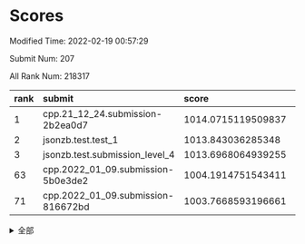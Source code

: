 # Scores

Modified Time: 2022-02-19 00:57:29

Submit Num: 207

All Rank Num: 218317

| rank |               submit               |       score        |       sigma        | pk_num |
| :--- | :--------------------------------- | :----------------- | :----------------- | :----- |
| 1    | cpp.21_12_24.submission-2b2ea0d7   | 1014.0715119509837 | 0.8455137232912034 | 4215   |
| 2    | jsonzb.test.test_1                 | 1013.843036285348  | 0.8303434673250386 | 4215   |
| 3    | jsonzb.test.submission_level_4     | 1013.6968064939255 | 0.8100174950537558 | 4218   |
| 63   | cpp.2022_01_09.submission-5b0e3de2 | 1004.1914751543411 | 0.7168565770907683 | 4220   |
| 71   | cpp.2022_01_09.submission-816672bd | 1003.7668593196661 | 0.7104600855947268 | 4215   |


<details>
<summary>全部</summary>

| rank |                 submit                 |       score        |       sigma        | pk_num |
| :--- | :------------------------------------- | :----------------- | :----------------- | :----- |
| 1    | cpp.21_12_24.submission-2b2ea0d7       | 1014.0715119509837 | 0.8455137232912034 | 4215   |
| 2    | jsonzb.test.test_1                     | 1013.843036285348  | 0.8303434673250386 | 4215   |
| 3    | jsonzb.test.submission_level_4         | 1013.6968064939255 | 0.8100174950537558 | 4218   |
| 4    | gobigger.level_3.submission_level_3_2  | 1011.5281508337946 | 0.766183718353453  | 4219   |
| 5    | gobigger.level_3.submission_level_3_8  | 1011.4874498838401 | 0.8060971500365195 | 4228   |
| 6    | gobigger.level_3.submission_level_3_33 | 1011.4700056079994 | 0.7802192341419099 | 4219   |
| 7    | gobigger.level_3.submission_level_3_15 | 1011.4157117526253 | 0.7932835252619476 | 4221   |
| 8    | gobigger.level_3.submission_level_3_32 | 1011.4070057332574 | 0.8030719825171524 | 4217   |
| 9    | gobigger.level_3.submission_level_3_25 | 1011.2311751373785 | 0.8035993722533155 | 4224   |
| 10   | gobigger.level_3.submission_level_3_13 | 1011.1031550225636 | 0.7881357376466881 | 4221   |
| 11   | gobigger.level_3.submission_level_3_0  | 1010.9971861677351 | 0.7599806691471493 | 4223   |
| 12   | gobigger.level_3.submission_level_3_16 | 1010.9736165743901 | 0.7673937767255368 | 4215   |
| 13   | gobigger.level_3.submission_level_3_20 | 1010.9629326312809 | 0.7441445054903091 | 4215   |
| 14   | gobigger.level_3.submission_level_3_11 | 1010.6563280786694 | 0.7468059149813638 | 4219   |
| 15   | gobigger.level_3.submission_level_3_10 | 1010.5379796552471 | 0.7715084676074276 | 4219   |
| 16   | gobigger.level_3.submission_level_3_34 | 1010.4968051872153 | 0.7610429893323507 | 4213   |
| 17   | gobigger.level_3.submission_level_3_4  | 1010.480483612817  | 0.7605847226457642 | 4219   |
| 18   | gobigger.level_3.submission_level_3_19 | 1010.3978300378859 | 0.7502412255980216 | 4216   |
| 19   | gobigger.level_3.submission_level_3_30 | 1010.3678261864511 | 0.776821599271729  | 4217   |
| 20   | gobigger.level_3.submission_level_3_29 | 1010.3472622303796 | 0.7488851251070993 | 4222   |
| 21   | gobigger.level_3.submission_level_3_39 | 1010.3200432097517 | 0.7591516044380825 | 4215   |
| 22   | gobigger.level_3.submission_level_3_46 | 1010.2746718122937 | 0.7501084560020508 | 4222   |
| 23   | gobigger.level_3.submission_level_3_6  | 1010.2488696715668 | 0.7763031097705524 | 4221   |
| 24   | gobigger.level_3.submission_level_3_1  | 1010.236353383445  | 0.7828217085780244 | 4216   |
| 25   | gobigger.level_3.submission_level_3_38 | 1010.2253417106281 | 0.7728528710213786 | 4216   |
| 26   | gobigger.level_3.submission_level_3_47 | 1010.2171466420158 | 0.7738462556494472 | 4218   |
| 27   | gobigger.level_3.submission_level_3_26 | 1010.2146089070915 | 0.7621394099324299 | 4217   |
| 28   | gobigger.level_3.submission_level_3_24 | 1010.1749174917783 | 0.7500762857449429 | 4217   |
| 29   | gobigger.level_3.submission_level_3_7  | 1010.172038888618  | 0.7840458129750628 | 4221   |
| 30   | gobigger.level_3.submission_level_3_36 | 1010.0818283533645 | 0.7556989639575417 | 4216   |
| 31   | gobigger.level_3.submission_level_3_43 | 1010.0681549824545 | 0.7674013074033115 | 4217   |
| 32   | gobigger.level_3.submission_level_3_37 | 1010.0332993210457 | 0.7450263668635267 | 4217   |
| 33   | gobigger.level_3.submission_level_3_31 | 1010.0263661565305 | 0.7690172158221432 | 4213   |
| 34   | gobigger.level_3.submission_level_3_27 | 1010.0053822330963 | 0.7669432145001023 | 4210   |
| 35   | gobigger.level_3.submission_level_3_14 | 1009.9745976097414 | 0.7517440365330496 | 4217   |
| 36   | gobigger.level_3.submission_level_3_40 | 1009.9426365491544 | 0.7836131261203834 | 4220   |
| 37   | gobigger.level_3.submission_level_3_48 | 1009.9289124497496 | 0.7559647547695999 | 4214   |
| 38   | gobigger.level_3.submission_level_3_23 | 1009.8829214669461 | 0.7438609075787619 | 4215   |
| 39   | gobigger.level_3.submission_level_3_12 | 1009.863118349046  | 0.7592282123784082 | 4214   |
| 40   | gobigger.level_3.submission_level_3_5  | 1009.8333673880404 | 0.7714795597263947 | 4220   |
| 41   | gobigger.level_3.submission_level_3_22 | 1009.6913203174811 | 0.7564072228351855 | 4217   |
| 42   | gobigger.level_3.submission_level_3_21 | 1009.4909265273312 | 0.7455583227998217 | 4220   |
| 43   | gobigger.level_3.submission_level_3_45 | 1009.4828731812112 | 0.7428007042308711 | 4220   |
| 44   | gobigger.level_3.submission_level_3_42 | 1009.477657899153  | 0.7466180582041739 | 4221   |
| 45   | gobigger.level_3.submission_level_3_18 | 1009.3396177031235 | 0.7404187126220818 | 4217   |
| 46   | gobigger.level_3.submission_level_3_44 | 1009.2900109407908 | 0.7493266608245357 | 4220   |
| 47   | gobigger.level_3.submission_level_3_3  | 1009.275073070035  | 0.7399036413393664 | 4222   |
| 48   | gobigger.level_3.submission_level_3_17 | 1009.2636418727176 | 0.7609805852486663 | 4218   |
| 49   | gobigger.level_3.submission_level_3_49 | 1009.1474523186199 | 0.7552346791699781 | 4218   |
| 50   | gobigger.level_3.submission_level_3_35 | 1008.940809784672  | 0.7578217709905796 | 4217   |
| 51   | gobigger.level_3.submission_level_3_9  | 1008.933586094362  | 0.7616437350337533 | 4222   |
| 52   | gobigger.level_3.submission_level_3_28 | 1008.8389090373367 | 0.7623924001936376 | 4220   |
| 53   | gobigger.level_3.submission_level_3_41 | 1008.5083040214554 | 0.7530006135825809 | 4216   |
| 54   | gobigger.level_1.submission_level_1_38 | 1004.9954013322747 | 0.7136405667504703 | 4219   |
| 55   | gobigger.level_1.submission_level_1_43 | 1004.9632889070523 | 0.7159741654990972 | 4215   |
| 56   | gobigger.level_1.submission_level_1_18 | 1004.9407192486067 | 0.7145523944807542 | 4216   |
| 57   | gobigger.level_1.submission_level_1_12 | 1004.5882959328756 | 0.7220162332794616 | 4217   |
| 58   | gobigger.level_1.submission_level_1_29 | 1004.5592051954873 | 0.7213703981119021 | 4218   |
| 59   | gobigger.level_1.submission_level_1_0  | 1004.5420511711326 | 0.7339729665949094 | 4222   |
| 60   | gobigger.level_1.submission_level_1_8  | 1004.479214599695  | 0.7198330502006048 | 4214   |
| 61   | gobigger.level_1.submission_level_1_36 | 1004.3454029947419 | 0.7028411489816371 | 4217   |
| 62   | gobigger.level_1.submission_level_1_1  | 1004.2344542917737 | 0.7127568462602774 | 4215   |
| 63   | cpp.2022_01_09.submission-5b0e3de2     | 1004.1914751543411 | 0.7168565770907683 | 4220   |
| 64   | gobigger.level_1.submission_level_1_11 | 1004.1781149193426 | 0.7229721751347027 | 4223   |
| 65   | gobigger.level_1.submission_level_1_31 | 1004.1010839948314 | 0.7199546671211541 | 4221   |
| 66   | gobigger.level_1.submission_level_1_3  | 1004.0349288406561 | 0.7035435375683605 | 4217   |
| 67   | gobigger.level_1.submission_level_1_5  | 1003.9958678344075 | 0.7220577400868124 | 4221   |
| 68   | gobigger.level_1.submission_level_1_32 | 1003.9741009505592 | 0.7201673325455437 | 4213   |
| 69   | gobigger.level_1.submission_level_1_6  | 1003.8995013692248 | 0.7218406725161852 | 4216   |
| 70   | gobigger.level_1.submission_level_1_34 | 1003.7857261451375 | 0.7068898462931625 | 4222   |
| 71   | cpp.2022_01_09.submission-816672bd     | 1003.7668593196661 | 0.7104600855947268 | 4215   |
| 72   | gobigger.level_1.submission_level_1_20 | 1003.6847748774184 | 0.7175228846507542 | 4216   |
| 73   | gobigger.level_1.submission_level_1_22 | 1003.667922698176  | 0.725741098983239  | 4218   |
| 74   | gobigger.level_1.submission_level_1_46 | 1003.6606683653177 | 0.7164555164910557 | 4221   |
| 75   | gobigger.level_1.submission_level_1_23 | 1003.645196551262  | 0.7217545576767227 | 4224   |
| 76   | gobigger.level_1.submission_level_1_10 | 1003.5238166827785 | 0.7135693028696848 | 4219   |
| 77   | gobigger.level_1.submission_level_1_27 | 1003.4896121624809 | 0.7173516341059682 | 4221   |
| 78   | gobigger.level_1.submission_level_1_14 | 1003.4716048054945 | 0.7299661699551899 | 4215   |
| 79   | gobigger.level_1.submission_level_1_7  | 1003.4096367058488 | 0.7060230463083496 | 4225   |
| 80   | gobigger.level_1.submission_level_1_13 | 1003.3980079120078 | 0.721238860495636  | 4221   |
| 81   | gobigger.level_1.submission_level_1_42 | 1003.3855015824893 | 0.7214657639139381 | 4218   |
| 82   | gobigger.level_1.submission_level_1_45 | 1003.3347105892065 | 0.7197260668695286 | 4220   |
| 83   | gobigger.level_1.submission_level_1_17 | 1003.3321704881084 | 0.7230767631437908 | 4218   |
| 84   | gobigger.level_1.submission_level_1_21 | 1003.2407923532772 | 0.7135353508698461 | 4212   |
| 85   | gobigger.level_1.submission_level_1_44 | 1003.2366847717655 | 0.7189628344240557 | 4216   |
| 86   | gobigger.level_1.submission_level_1_28 | 1003.1501561535664 | 0.711995541503681  | 4224   |
| 87   | gobigger.level_1.submission_level_1_35 | 1003.0905440721825 | 0.7120459514399007 | 4220   |
| 88   | gobigger.level_1.submission_level_1_24 | 1003.0650677842866 | 0.7029923150204853 | 4219   |
| 89   | gobigger.level_1.submission_level_1_33 | 1003.0013939909461 | 0.718989051294315  | 4218   |
| 90   | gobigger.level_1.submission_level_1_39 | 1002.9535386706476 | 0.7394369929504018 | 4221   |
| 91   | gobigger.level_1.submission_level_1_25 | 1002.9106400933684 | 0.7022139986927571 | 4226   |
| 92   | gobigger.level_1.submission_level_1_2  | 1002.858898330378  | 0.714560996572926  | 4218   |
| 93   | gobigger.level_1.submission_level_1_30 | 1002.7837839252693 | 0.7077531354112621 | 4218   |
| 94   | gobigger.level_1.submission_level_1_47 | 1002.7202406558201 | 0.7246111956411238 | 4216   |
| 95   | gobigger.level_1.submission_level_1_37 | 1002.7048030692165 | 0.735996589084866  | 4217   |
| 96   | gobigger.level_1.submission_level_1_40 | 1002.6618486989169 | 0.704477953648852  | 4217   |
| 97   | gobigger.level_1.submission_level_1_26 | 1002.6213307053447 | 0.7080631285787284 | 4217   |
| 98   | gobigger.level_1.submission_level_1_48 | 1002.5969161501104 | 0.7151095238440583 | 4218   |
| 99   | gobigger.level_1.submission_level_1_4  | 1002.5667327411236 | 0.7171567859168512 | 4219   |
| 100  | gobigger.level_1.submission_level_1_15 | 1002.532130341301  | 0.711153453332235  | 4222   |
| 101  | gobigger.level_1.submission_level_1_16 | 1002.3996243325488 | 0.7153927523320142 | 4221   |
| 102  | gobigger.level_1.submission_level_1_49 | 1002.265733702392  | 0.7194367951082107 | 4221   |
| 103  | gobigger.level_1.submission_level_1_9  | 1002.2636942556819 | 0.7152226803886735 | 4218   |
| 104  | gobigger.level_1.submission_level_1_19 | 1002.099948704196  | 0.7158053305105692 | 4214   |
| 105  | gobigger.level_1.submission_level_1_41 | 1001.3856757481091 | 0.7122504107631767 | 4215   |
| 106  | gobigger.random.submission_random_8    | 996.8584852757286  | 0.706490967034926  | 4222   |
| 107  | gobigger.random.submission_random_30   | 996.8219660612126  | 0.715636141819009  | 4222   |
| 108  | gobigger.random.submission_random_5    | 996.7162976593208  | 0.7105853294993965 | 4215   |
| 109  | gobigger.random.submission_random_35   | 996.7111475832642  | 0.7067572098140152 | 4225   |
| 110  | gobigger.random.submission_random_9    | 996.5849908547875  | 0.7146746288165594 | 4223   |
| 111  | gobigger.random.submission_random_1    | 996.5672088856928  | 0.7139391023406959 | 4219   |
| 112  | gobigger.random.submission_random_16   | 996.5589809278198  | 0.7016296502146692 | 4223   |
| 113  | gobigger.random.submission_random_48   | 996.5284068379776  | 0.7076320753878909 | 4220   |
| 114  | gobigger.random.submission_random_23   | 996.4493047751782  | 0.7132896277314369 | 4219   |
| 115  | gobigger.random.submission_random_29   | 996.4382204707549  | 0.7124631680169056 | 4218   |
| 116  | gobigger.random.submission_random_37   | 996.426354365621   | 0.7059733996658194 | 4220   |
| 117  | gobigger.random.submission_random_20   | 996.4126837171059  | 0.7213040196439405 | 4216   |
| 118  | gobigger.random.submission_random_14   | 996.3928912037426  | 0.7061693866440012 | 4221   |
| 119  | gobigger.random.submission_random_47   | 996.359201604323   | 0.7062165363600904 | 4217   |
| 120  | gobigger.random.submission_random_24   | 996.2992353903559  | 0.7046014795546813 | 4216   |
| 121  | gobigger.random.submission_random_10   | 996.2872560238665  | 0.7287397339858145 | 4221   |
| 122  | gobigger.random.submission_random_41   | 996.2366706947208  | 0.7133959140298817 | 4221   |
| 123  | gobigger.random.submission_random_45   | 996.2055457634069  | 0.7060918985696077 | 4222   |
| 124  | gobigger.random.submission_random_25   | 996.1520082961349  | 0.7091277871341856 | 4218   |
| 125  | gobigger.random.submission_random_38   | 996.1042854486839  | 0.7194804917894352 | 4214   |
| 126  | gobigger.random.submission_random_18   | 996.0910730891841  | 0.7188709166434656 | 4216   |
| 127  | gobigger.random.submission_random_32   | 996.0498075357225  | 0.7046529286740123 | 4222   |
| 128  | gobigger.random.submission_random_27   | 995.9325018920127  | 0.7153162777895933 | 4225   |
| 129  | gobigger.random.submission_random_4    | 995.9067844909531  | 0.7190096222312529 | 4213   |
| 130  | gobigger.random.submission_random_40   | 995.903524824688   | 0.7085832458018148 | 4224   |
| 131  | gobigger.random.submission_random_7    | 995.8782492116461  | 0.7061233759706459 | 4219   |
| 132  | gobigger.random.submission_random_49   | 995.7996509807273  | 0.6968957474572128 | 4223   |
| 133  | gobigger.random.submission_random_12   | 995.7915633395216  | 0.7097173815490447 | 4220   |
| 134  | gobigger.random.submission_random_6    | 995.788256056677   | 0.710802506860181  | 4215   |
| 135  | gobigger.random.submission_random_2    | 995.7450928536093  | 0.696948562420786  | 4220   |
| 136  | gobigger.random.submission_random_22   | 995.7243225386826  | 0.7083830365440328 | 4215   |
| 137  | gobigger.random.submission_random_0    | 995.6022084498032  | 0.7108599143476406 | 4226   |
| 138  | gobigger.random.submission_random_33   | 995.5794660051753  | 0.7444194512364091 | 4219   |
| 139  | gobigger.random.submission_random_21   | 995.5400900592184  | 0.7169453365175539 | 4220   |
| 140  | gobigger.random.submission_random_43   | 995.5319772354197  | 0.712782297727129  | 4219   |
| 141  | gobigger.random.submission_random_39   | 995.5006960903445  | 0.7269893379529665 | 4221   |
| 142  | gobigger.random.submission_random_26   | 995.4958998773564  | 0.7101341171852316 | 4220   |
| 143  | gobigger.random.submission_random_46   | 995.4599426349373  | 0.7155193437347845 | 4218   |
| 144  | gobigger.random.submission_random_42   | 995.2284994459593  | 0.7155955665453039 | 4219   |
| 145  | gobigger.random.submission_random_11   | 995.206399326454   | 0.718066890873353  | 4216   |
| 146  | gobigger.random.submission_random_15   | 995.1753385814363  | 0.7081069434681485 | 4216   |
| 147  | gobigger.random.submission_random_17   | 995.1480914473293  | 0.7125739981493013 | 4214   |
| 148  | gobigger.random.submission_random_44   | 995.1139090641567  | 0.7068966877836954 | 4215   |
| 149  | gobigger.random.submission_random_31   | 995.0136597616084  | 0.7167006853586171 | 4225   |
| 150  | gobigger.random.submission_random_13   | 995.011197702071   | 0.7193326849457023 | 4216   |
| 151  | gobigger.random.submission_random_19   | 994.8657137644366  | 0.7174640046502194 | 4222   |
| 152  | gobigger.random.submission_random_28   | 994.8477581340937  | 0.7024286672456936 | 4218   |
| 153  | gobigger.random.submission_random_36   | 994.8330374495326  | 0.7075133813287054 | 4221   |
| 154  | gobigger.random.submission_random_34   | 994.768645187676   | 0.7007269795193555 | 4218   |
| 155  | gobigger.level_2.submission_level_2_21 | 994.1626676812215  | 0.7133147163027459 | 4218   |
| 156  | gobigger.random.submission_random_3    | 994.1166840000363  | 0.7189185724136608 | 4221   |
| 157  | gobigger.level_2.submission_level_2_13 | 993.3619859742312  | 0.7325029526395783 | 4217   |
| 158  | gobigger.level_2.submission_level_2_23 | 992.9583738958564  | 0.7286217114300825 | 4222   |
| 159  | gobigger.level_2.submission_level_2_10 | 992.95595649406    | 0.7428262364006024 | 4219   |
| 160  | gobigger.level_2.submission_level_2_42 | 992.9110457462491  | 0.738710568116051  | 4219   |
| 161  | gobigger.level_2.submission_level_2_19 | 992.9048335732017  | 0.7522133383642834 | 4216   |
| 162  | gobigger.level_2.submission_level_2_41 | 992.8602030121034  | 0.7511232723446131 | 4215   |
| 163  | gobigger.level_2.submission_level_2_12 | 992.8509768919234  | 0.7227540340177644 | 4218   |
| 164  | gobigger.level_2.submission_level_2_33 | 992.8018426972469  | 0.7366938029898417 | 4220   |
| 165  | gobigger.level_2.submission_level_2_32 | 992.5795249319231  | 0.7416857913554658 | 4215   |
| 166  | gobigger.level_2.submission_level_2_38 | 992.5752056695716  | 0.7332998298992527 | 4213   |
| 167  | gobigger.level_2.submission_level_2_6  | 992.4554928320367  | 0.7392528177733648 | 4220   |
| 168  | gobigger.level_2.submission_level_2_2  | 992.3933110174428  | 0.7386726420469877 | 4218   |
| 169  | gobigger.level_2.submission_level_2_11 | 992.380278322083   | 0.7519611414228062 | 4218   |
| 170  | gobigger.level_2.submission_level_2_48 | 992.2853331723524  | 0.7472679762010423 | 4217   |
| 171  | gobigger.level_2.submission_level_2_40 | 992.245763717458   | 0.745929701900227  | 4220   |
| 172  | gobigger.level_2.submission_level_2_25 | 992.2396658340863  | 0.7272286050662481 | 4220   |
| 173  | gobigger.level_2.submission_level_2_49 | 992.1353900727295  | 0.7582025064692595 | 4218   |
| 174  | gobigger.level_2.submission_level_2_44 | 992.1348083576171  | 0.7410069871694033 | 4220   |
| 175  | gobigger.level_2.submission_level_2_9  | 992.1200138592656  | 0.7442656041527105 | 4217   |
| 176  | gobigger.level_2.submission_level_2_15 | 992.098081114438   | 0.7498987117136984 | 4220   |
| 177  | gobigger.level_2.submission_level_2_22 | 992.0799685362738  | 0.7684790472643441 | 4224   |
| 178  | gobigger.level_2.submission_level_2_3  | 992.0745244550159  | 0.7409283739619369 | 4219   |
| 179  | gobigger.level_2.submission_level_2_17 | 992.0265172828325  | 0.7345595606074771 | 4223   |
| 180  | gobigger.level_2.submission_level_2_8  | 992.0066534797444  | 0.7468744400630706 | 4219   |
| 181  | gobigger.level_2.submission_level_2_0  | 991.9443266620231  | 0.7450752092499063 | 4215   |
| 182  | gobigger.level_2.submission_level_2_18 | 991.9281903446424  | 0.7434225909976941 | 4218   |
| 183  | gobigger.level_2.submission_level_2_28 | 991.8886878799223  | 0.7478567281456714 | 4216   |
| 184  | gobigger.level_2.submission_level_2_14 | 991.8476671840633  | 0.7487514199914629 | 4215   |
| 185  | gobigger.level_2.submission_level_2_27 | 991.835516601227   | 0.7486379524011341 | 4221   |
| 186  | gobigger.level_2.submission_level_2_30 | 991.7686367088927  | 0.7379111973878589 | 4220   |
| 187  | gobigger.level_2.submission_level_2_39 | 991.6927127771933  | 0.7490359607114726 | 4218   |
| 188  | gobigger.level_2.submission_level_2_47 | 991.6057740576452  | 0.7501482323735444 | 4219   |
| 189  | gobigger.level_2.submission_level_2_29 | 991.560286619754   | 0.7609369749729188 | 4221   |
| 190  | gobigger.level_2.submission_level_2_43 | 991.2563124491969  | 0.7351990172331526 | 4220   |
| 191  | gobigger.level_2.submission_level_2_34 | 991.2509210470229  | 0.7654059839242492 | 4218   |
| 192  | gobigger.level_2.submission_level_2_35 | 991.2193378558313  | 0.7572358719668366 | 4218   |
| 193  | gobigger.level_2.submission_level_2_45 | 991.1979787539087  | 0.7588518132314521 | 4223   |
| 194  | gobigger.level_2.submission_level_2_1  | 991.0971787570836  | 0.7435575730851437 | 4222   |
| 195  | gobigger.level_2.submission_level_2_31 | 991.047409428241   | 0.7761840198547073 | 4219   |
| 196  | gobigger.level_2.submission_level_2_24 | 991.0450865227111  | 0.7523239737576157 | 4222   |
| 197  | gobigger.level_2.submission_level_2_37 | 991.041012368344   | 0.766087801688438  | 4218   |
| 198  | gobigger.level_2.submission_level_2_7  | 990.9238938696111  | 0.7553789493043463 | 4219   |
| 199  | gobigger.level_2.submission_level_2_46 | 990.9050207428796  | 0.7574832180969046 | 4219   |
| 200  | gobigger.level_2.submission_level_2_26 | 990.8435607805434  | 0.7441907262654937 | 4217   |
| 201  | gobigger.level_2.submission_level_2_4  | 990.6074769474187  | 0.7598412198852245 | 4223   |
| 202  | gobigger.level_2.submission_level_2_16 | 990.2643113255748  | 0.7568842477624785 | 4219   |
| 203  | gobigger.level_2.submission_level_2_20 | 990.0778561259738  | 0.7650404016144821 | 4217   |
| 204  | gobigger.level_2.submission_level_2_36 | 989.9997705325727  | 0.770671127250234  | 4217   |
| 205  | gobigger.level_2.submission_level_2_5  | 989.3805473815437  | 0.7465502925501338 | 4224   |
| 206  | gobigger.none.submission_none_0        | 978.6819270052672  | 1.3471162677710413 | 4218   |
| 207  | gobigger.none.submission_none_1        | 977.2952325198672  | 1.2892337864959607 | 4219   |

</details>